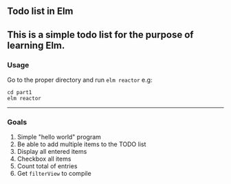 ## Todo list in Elm
This is a simple todo list for the purpose of learning Elm.
---
### Usage

Go to the proper directory and run `elm reactor` e.g:
```
cd part1
elm reactor
```

---
### Goals
1. Simple "hello world" program
2. Be able to add multiple items to the TODO list
3. Display all entered items
4. Checkbox all items
5. Count total of entries
6. Get `filterView` to compile
